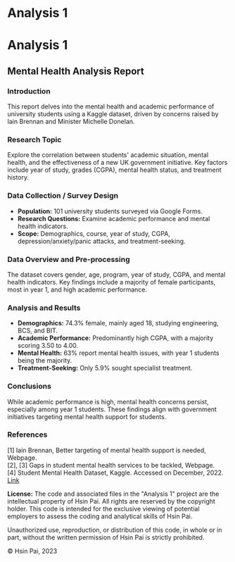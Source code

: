 # Analysis 1

# Analysis 1

## Mental Health Analysis Report

### Introduction

This report delves into the mental health and academic performance of university students using a Kaggle dataset, driven by concerns raised by Iain Brennan and Minister Michelle Donelan.

### Research Topic

Explore the correlation between students' academic situation, mental health, and the effectiveness of a new UK government initiative. Key factors include year of study, grades (CGPA), mental health status, and treatment history.

### Data Collection / Survey Design

- **Population:** 101 university students surveyed via Google Forms.
- **Research Questions:** Examine academic performance and mental health indicators.
- **Scope:** Demographics, course, year of study, CGPA, depression/anxiety/panic attacks, and treatment-seeking.

### Data Overview and Pre-processing

The dataset covers gender, age, program, year of study, CGPA, and mental health indicators. Key findings include a majority of female participants, most in year 1, and high academic performance.

### Analysis and Results

- **Demographics:** 74.3% female, mainly aged 18, studying engineering, BCS, and BIT.
- **Academic Performance:** Predominantly high CGPA, with a majority scoring 3.50 to 4.00.
- **Mental Health:** 63% report mental health issues, with year 1 students being the majority.
- **Treatment-Seeking:** Only 5.9% sought specialist treatment.

### Conclusions

While academic performance is high, mental health concerns persist, especially among year 1 students. These findings align with government initiatives targeting mental health support for students.

### References

[1] Iain Brennan, Better targeting of mental health support is needed, Webpage.  
[2], [3] Gaps in student mental health services to be tackled, Webpage.  
[4] Student Mental Health Dataset, Kaggle. Accessed on December, 2022. [Link](https://www.kaggle.com/datasets/shariful07/student-mental-health)

**License:**
The code and associated files in the "Analysis 1" project are the intellectual property of Hsin Pai. All rights are reserved by the copyright holder. This code is intended for the exclusive viewing of potential employers to assess the coding and analytical skills of Hsin Pai.

Unauthorized use, reproduction, or distribution of this code, in whole or in part, without the written permission of Hsin Pai is strictly prohibited.

© Hsin Pai, 2023
